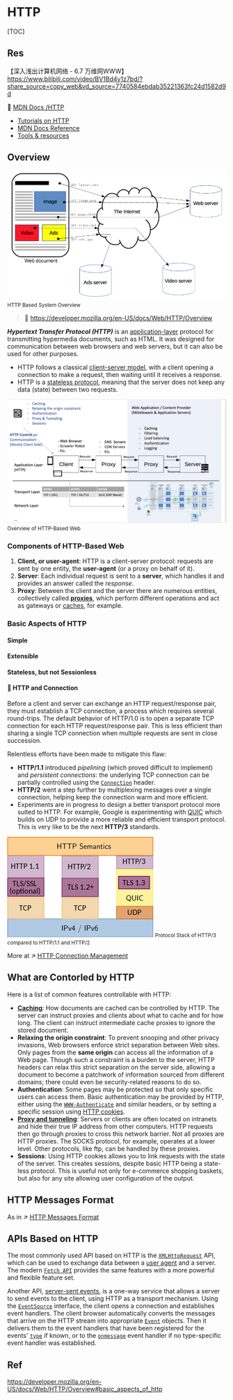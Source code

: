 # HTTP

[TOC]



## Res
【深入浅出计算机网络 - 6.7 万维网WWW】 https://www.bilibili.com/video/BV1Bd4y1z7bd/?share_source=copy_web&vd_source=7740584ebdab35221363fc24d1582d9d


📂 [MDN Docs /HTTP](https://developer.mozilla.org/en-US/docs/Web/HTTP)
- [Tutorials on HTTP](https://developer.mozilla.org/en-US/docs/Web/HTTP#tutorials)
- [MDN Docs Reference](https://developer.mozilla.org/en-US/docs/Web/HTTP#reference)
- [Tools & resources](https://developer.mozilla.org/en-US/docs/Web/HTTP#tools_resources) 



## Overview
![](../../../../../../../Assets/Pics/Pasted%20image%2020230319124630.png)
<small>HTTP Based System Overview</small>

> 🔗 https://developer.mozilla.org/en-US/docs/Web/HTTP/Overview

**_Hypertext Transfer Protocol (HTTP)_** is an [application-layer](https://en.wikipedia.org/wiki/Application_Layer) protocol for transmitting hypermedia documents, such as HTML. It was designed for communication between web browsers and web servers, but it can also be used for other purposes.
- HTTP follows a classical [client-server model](https://en.wikipedia.org/wiki/Client%E2%80%93server_model), with a client opening a connection to make a request, then waiting until it receives a response. 
- HTTP is a [stateless protocol](https://en.wikipedia.org/wiki/Stateless_protocol), meaning that the server does not keep any data (state) between two requests.

![](../../../../../../../Assets/Pics/Screenshot%202023-03-19%20at%201.39.29%20PM.png)
<small>Overview of HTTP-Based Web</small>



### Components of HTTP-Based Web
1. **Client, or user-agent**: HTTP is a client-server protocol: requests are sent by one entity, the **user-agent** (or a proxy on behalf of it).
2. **Server**: Each individual request is sent to a **server**, which handles it and provides an answer called the _response_. 
3. **Proxy**: Between the client and the server there are numerous entities, collectively called **[proxies](https://developer.mozilla.org/en-US/docs/Glossary/Proxy_server)**, which perform different operations and act as gateways or [caches](https://developer.mozilla.org/en-US/docs/Glossary/Cache), for example.


### Basic Aspects of HTTP
#### Simple

#### Extensible

#### Stateless, but not Sessionless

#### 🐝 HTTP and Connection
Before a client and server can exchange an HTTP request/response pair, they must establish a TCP connection, a process which requires several round-trips. The default behavior of HTTP/1.0 is to open a separate TCP connection for each HTTP request/response pair. This is less efficient than sharing a single TCP connection when multiple requests are sent in close succession.

Relentless efforts have been made to mitigate this flaw:
- **HTTP/1.1** introduced _pipelining_ (which proved difficult to implement) and _persistent connections_: the underlying TCP connection can be partially controlled using the [`Connection`](https://developer.mozilla.org/en-US/docs/Web/HTTP/Headers/Connection) header.
- **HTTP/2** went a step further by multiplexing messages over a single connection, helping keep the connection warm and more efficient.
- Experiments are in progress to design a better transport protocol more suited to HTTP. For example, Google is experimenting with [QUIC](https://en.wikipedia.org/wiki/QUIC) which builds on UDP to provide a more reliable and efficient transport protocol. This is very like to be the next **HTTP/3** standards.

[![img](../../../../../../../Assets/Pics/336px-HTTP-1.1_vs._HTTP-2_vs._HTTP-3_Protocol_Stack.svg.png)](https://en.wikipedia.org/wiki/File:HTTP-1.1_vs._HTTP-2_vs._HTTP-3_Protocol_Stack.svg)
<small>Protocol Stack of HTTP/3 compared to HTTP/1.1 and HTTP/2</small>

More at ↗ [HTTP Connection Management](HTTP%20Basics/HTTP%20Connection%20Management.md)



## What are Contorled by HTTP
Here is a list of common features controllable with HTTP:

- **[Caching](https://developer.mozilla.org/en-US/docs/Web/HTTP/Caching)**: How documents are cached can be controlled by HTTP. The server can instruct proxies and clients about what to cache and for how long. The client can instruct intermediate cache proxies to ignore the stored document.
- **Relaxing the origin constraint**: To prevent snooping and other privacy invasions, Web browsers enforce strict separation between Web sites. Only pages from the **same origin** can access all the information of a Web page. Though such a constraint is a burden to the server, HTTP headers can relax this strict separation on the server side, allowing a document to become a patchwork of information sourced from different domains; there could even be security-related reasons to do so.
- **Authentication**: Some pages may be protected so that only specific users can access them. Basic authentication may be provided by HTTP, either using the [`WWW-Authenticate`](https://developer.mozilla.org/en-US/docs/Web/HTTP/Headers/WWW-Authenticate) and similar headers, or by setting a specific session using [HTTP cookies](https://developer.mozilla.org/en-US/docs/Web/HTTP/Cookies).
- **[Proxy and tunneling](https://developer.mozilla.org/en-US/docs/Web/HTTP/Proxy_servers_and_tunneling)**: Servers or clients are often located on intranets and hide their true IP address from other computers. HTTP requests then go through proxies to cross this network barrier. Not all proxies are HTTP proxies. The SOCKS protocol, for example, operates at a lower level. Other protocols, like ftp, can be handled by these proxies.
- **Sessions**: Using HTTP cookies allows you to link requests with the state of the server. This creates sessions, despite basic HTTP being a state-less protocol. This is useful not only for e-commerce shopping baskets, but also for any site allowing user configuration of the output.



## HTTP Messages Format
As in ↗ [HTTP Messages Format](HTTP%20Basics/HTTP%20Messages%20Format.md)



## APIs Based on HTTP
The most commonly used API based on HTTP is the [`XMLHttpRequest`](https://developer.mozilla.org/en-US/docs/Web/API/XMLHttpRequest) API, which can be used to exchange data between a [user agent](https://developer.mozilla.org/en-US/docs/Glossary/User_agent) and a server. The modern [`Fetch API`](https://developer.mozilla.org/en-US/docs/Web/API/Fetch_API) provides the same features with a more powerful and flexible feature set.

Another API, [server-sent events](https://developer.mozilla.org/en-US/docs/Web/API/Server-sent_events), is a one-way service that allows a server to send events to the client, using HTTP as a transport mechanism. Using the [`EventSource`](https://developer.mozilla.org/en-US/docs/Web/API/EventSource) interface, the client opens a connection and establishes event handlers. The client browser automatically converts the messages that arrive on the HTTP stream into appropriate [`Event`](https://developer.mozilla.org/en-US/docs/Web/API/Event) objects. Then it delivers them to the event handlers that have been registered for the events' [`type`](https://developer.mozilla.org/en-US/docs/Web/API/Event/type "type") if known, or to the [`onmessage`](https://developer.mozilla.org/en-US/docs/Web/API/EventSource/message_event "onmessage") event handler if no type-specific event handler was established.



## Ref
https://developer.mozilla.org/en-US/docs/Web/HTTP/Overview#basic_aspects_of_http

